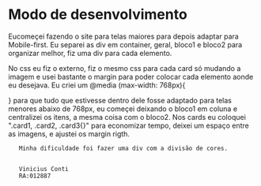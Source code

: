 # Modo de desenvolvimento

Eucomeçei fazendo o site para telas maiores para depois adaptar para Mobile-first.
  Eu separei as div em container, geral, bloco1 e bloco2 para organizar melhor,
  fiz uma div para cada elemento.

  No css eu fiz o externo, fiz o mesmo css para cada card só mudando a imagem e usei bastante o margin para poder colocar cada elemento aonde eu desejava.
   Eu criei um @media (max-width: 768px){
   
   } para que tudo que estivesse dentro dele fosse adaptado para telas menores abaixo de 768px,
     eu começei deixando o bloco1 em coluna e centralizei os itens, a mesma coisa com o bloco2.
       Nos cards eu coloquei ".card1, .card2, .card3{}" para economizar tempo, deixei um espaço entre as imagens, e ajustei os margin rigth.

       Minha dificuldade foi fazer uma div com a divisão de cores.


       Vinicius Conti
       RA:012887
   
